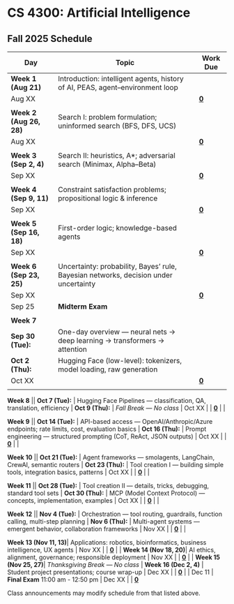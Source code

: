CS 4300: Artificial Intelligence
===============================================

Fall 2025 Schedule
--------------------

Day                     | Topic                                                                          | Work Due
------------------------|--------------------------------------------------------------------------------|---------
**Week 1 (Aug 21)**     | Introduction: intelligent agents, history of AI, PEAS, agent–environment loop  |
Aug XX                  |                                                                                | **[0](http://cs.utahtech.edu/cs/4300/assignments)**
                        |                                                                                |
**Week 2 (Aug 26, 28)** | Search I: problem formulation; uninformed search (BFS, DFS, UCS)               |
Aug XX                  |                                                                                | **[0](http://cs.utahtech.edu/cs/4300/assignments)**
                        |                                                                                |
**Week 3 (Sep 2, 4)**   | Search II: heuristics, A*; adversarial search (Minimax, Alpha–Beta)            |
Sep XX                  |                                                                                | **[0](http://cs.utahtech.edu/cs/4300/assignments)**
                        |                                                                                |
**Week 4 (Sep 9, 11)**  | Constraint satisfaction problems; propositional logic & inference              |
Sep XX                  |                                                                                | **[0](http://cs.utahtech.edu/cs/4300/assignments)**
                        |                                                                                |
**Week 5 (Sep 16, 18)** | First-order logic; knowledge-based agents                                      |
Sep XX                  |                                                                                | **[0](http://cs.utahtech.edu/cs/4300/assignments)**
                        |                                                                                |
**Week 6 (Sep 23, 25)** | Uncertainty: probability, Bayes’ rule, Bayesian networks, decision under uncertainty  |
Sep XX                  |                                                                                | **[0](http://cs.utahtech.edu/cs/4300/assignments)**
Sep 25                  | **Midterm Exam**                                                               | 
                        |                                                                                |
**Week 7** ||
**Sep 30 (Tue):**       | One-day overview — neural nets → deep learning → transformers → attention      |
**Oct 2 (Thu):**        | Hugging Face (low-level): tokenizers, model loading, raw generation            |
Oct XX                  |                                                                                | **[0](http://cs.utahtech.edu/cs/4300/assignments)**
                        |                                                                                |

**Week 8** ||
**Oct 7 (Tue):**        | Hugging Face Pipelines — classification, QA, translation, efficiency           |
**Oct 9 (Thu):**        | *Fall Break — No class*       |
Oct XX                  |                                                                                | **[0](http://cs.utahtech.edu/cs/4300/assignments)**
                        |                                                                                |

**Week 9** ||
**Oct 14 (Tue):**       | API-based access — OpenAI/Anthropic/Azure endpoints; rate limits, cost, evaluation basics       |
**Oct 16 (Thu):**       | Prompt engineering — structured prompting (CoT, ReAct, JSON outputs)           |
Oct XX                  |                                                                                | **[0](http://cs.utahtech.edu/cs/4300/assignments)**
                        |                                                                                |

**Week 10** ||
**Oct 21 (Tue):**       | Agent frameworks — smolagents, LangChain, CrewAI, semantic routers             |
**Oct 23 (Thu):**       | Tool creation I — building simple tools, integration basics, patterns          |
Oct XX                  |                                                                                | **[0](http://cs.utahtech.edu/cs/4300/assignments)**
                        |                                                                                |

**Week 11** ||
**Oct 28 (Tue):**       | Tool creation II — details, tricks, debugging, standard tool sets              |
**Oct 30 (Thu):**       | MCP (Model Context Protocol) — concepts, implementation, examples              |
Oct XX                  |                                                                                | **[0](http://cs.utahtech.edu/cs/4300/assignments)**
                        |                                                                                |

**Week 12** ||
**Nov 4 (Tue):**        | Orchestration — tool routing, guardrails, function calling, multi-step planning       |
**Nov 6 (Thu):**        | Multi-agent systems — emergent behavior, collaboration frameworks              |
Nov XX                  |                                                                                | **[0](http://cs.utahtech.edu/cs/4300/assignments)**
                        |                                                                                |

**Week 13 (Nov 11, 13)**| Applications: robotics, bioinformatics, business intelligence, UX agents       |
Nov XX                  |                                                                                | **[0](http://cs.utahtech.edu/cs/4300/assignments)**
                        |                                                                                |
**Week 14 (Nov 18, 20)**| AI ethics, alignment, governance; responsible deployment       |
Nov XX                  |                                                                                | **[0](http://cs.utahtech.edu/cs/4300/assignments)**
                        |                                                                                |
**Week 15 (Nov 25, 27)**| *Thanksgiving Break — No class*       |
**Week 16 (Dec 2, 4)**  | Student project presentations; course wrap-up       |
Dec XX                  |                                                                                | **[0](http://cs.utahtech.edu/cs/4300/assignments)**
                        |                                                                                |
Dec 11                  | **Final Exam** 11:00 am - 12:50 pm                                             | 
Dec XX                  |                                                                                | **[0](http://cs.utahtech.edu/cs/4300/assignments)**


Class announcements may modify schedule from that listed above.
